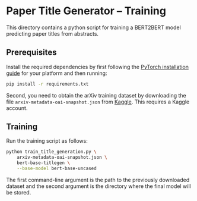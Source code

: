 Paper Title Generator – Training
================================

This directory contains a python script for training a BERT2BERT model predicting paper titles from abstracts.


Prerequisites
-------------

Install the required dependencies by first following the [PyTorch installation guide](https://pytorch.org/get-started/locally/) for your platform and then running:

```bash
pip install -r requirements.txt
```

Second, you need to obtain the arXiv training dataset by downloading the file `arxiv-metadata-oai-snapshot.json` from [Kaggle](https://www.kaggle.com/datasets/Cornell-University/arxiv). This requires a Kaggle account.


Training
--------

Run the training script as follows:

```bash
python train_title_generation.py \
    arxiv-metadata-oai-snapshot.json \
    bert-base-titlegen \
    --base-model bert-base-uncased
```

The first command-line argument is the path to the previously downloaded dataset and the second argument is the directory where the final model will be stored.
